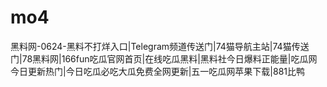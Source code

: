 # mo4
黑料网-0624-黑料不打烊入口|Telegram频道传送门|74猫导航主站|74猫传送门|78黑料网|166fun吃瓜官网首页|在线吃瓜黑料|黑料社今日爆料正能量|吃瓜网今日更新热门|今日吃瓜必吃大瓜免费全网更新|五一吃瓜网苹果下载|881比鸭
